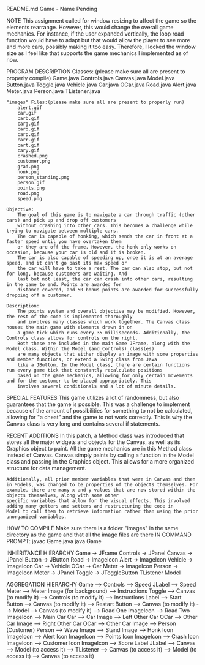 README.md
Game - Name Pending

NOTE
    This assignment called for window resizing to affect the game so the elements rearrange. However, this would change the overall
    game mechanics. For instance, if the user expanded vertically, the loop road function would have to adapt but that would allow
    the player to see more and more cars, possibly making it too easy. Therefore, I locked the window size as I feel like that
    supports the game mechanics I implemented as of now.

PROGRAM DESCRIPTION
    Classes: (please make sure all are present to properly compile)
        Game.java
        Controls.java
        Canvas.java
        Model.java
        Button.java
        Toggle.java
        Vehicle.java
        Car.java
        OCar.java
        Road.java
        Alert.java
        Meter.java
        Person.java
        TListener.java

    "images" Files:(please make sure all are present to properly run)
        alert.gif
        car.gif
        carb.gif
        carg.gif
        caro.gif
        carp.gif
        carr.gif
        cart.gif
        cary.gif
        crashed.png
        customer.png
        grad.png
        honk.png
        person_standing.png
        person.gif
        points.png
        road.png
        speed.png

    Objective:
        The goal of this game is to navigate a car through traffic (other cars) and pick up and drop off customers
        without crashing into other cars. This becomes a challenge while trying to navigate between multiple cars.
        The car is capable of honking, which sends the car in front at a faster speed until you have overtaken them
        or they are off the frame. However, the honk only works on occasion, because your car is old and it is broken.
        The car is also capable of speeding up, once it is at an average speed, and it can't go past its max speed or
        the car will have to take a rest. The car can also stop, but not for long, because customers are waiting. And
        last but not least, the car can crash into other cars, resulting in the game to end. Points are awarded for
        distance covered, and 50 bonus points are awarded for successfully dropping off a customer.

    Description:
        The points system and overall objective may be modified. However, the rest of the code is implemented thoroughly
        and involves many classes which work together. The Canvas class houses the main game with elements drawn in on
        a game tick which runs every 35 milliseconds. Additionally, the Controls class allows for controls on the right.
        Both these are included in the main Game JFrame, along with the Model class. Within the Model (and Controls) class(es)
        are many objects that either display an image with some properties and member functions, or extend a Swing class from Java
        like a JButton. In the Model class, there are certain functions run every game tick that constantly recalculate positions
        based on the game mechanics, allowing for only certain movements and for the customer to be placed appropriately. This
        involves several conditionals and a lot of minute details.

SPECIAL FEATURES
    This game utilizes a lot of randomness, but also guarantees that the game is possible. This was a challenge to implement
    because of the amount of possibilities for something to not be calculated, allowing for "a cheat" and the game to not
    work correctly. This is why the Canvas class is very long and contains several if statements.

RECENT ADDITIONS
    In this patch, a Method class was introduced that stores all the major widgets and objects for the Canvas, as well as its Graphics object to paint. All the game mechanics are in this Method class instead of Canvas. Canvas simply paints by calling a function in
    the Model class and passing in the Graphics object. This allows for a more organized structure for data management.

    Additionally, all prior member variables that were in Canvas and then in Models, was changed to be properties of the objects themselves. For example, there are many x and y values that are now stored within the objects themselves, along with some other
    specific variables that allow for the visual effects. This involved adding many getters and setters and restructuring the code in
    Model to call them to retrieve information rather than using the prior unorganized variables.

HOW TO COMPILE
    Make sure there is a folder "images" in the same directory as the game and that all the image files are there
    IN COMMAND PROMPT:
        javac Game.java
        java Game

INHERITANCE HIERARCHY
Game -> JFrame
Controls -> JPanel
Canvas -> JPanel
Button -> JButton
Road -> ImageIcon
Alert -> ImageIcon
Vehicle -> ImageIcon
Car -> Vehicle
OCar -> Car
Meter -> ImageIcon
Person -> ImageIcon
Meter -> JPanel
Toggle -> JToggleButton
TListener
Model

AGGREGATION HIERARCHY
Game
--> Controls
    --> Speed JLabel
    --> Speed Meter
        --> Meter Image (for background)
    --> Instructions Toggle
        --> Canvas (to modify it)
        --> Controls (to modify it)
    --> Instructions Label
    --> Start Button
        --> Canvas (to modify it)
    --> Restart Button
        --> Canvas (to modify it)
--> Model
    --> Canvas (to modify it)
    --> Road One ImageIcon
    --> Road Two ImageIcon
    --> Main Car Car
        --> Car Image
    --> Left Other Car OCar
        --> Other Car Image
    --> Right Other Car OCar
        --> Other Car Image
    --> Person (Customer) Person
        --> Wave Image
        --> Stand Image
    --> Honk Icon ImageIcon
    --> Alert Icon ImageIcon
    --> Points Icon ImageIcon
    --> Crash Icon ImageIcon
    --> Customer Icon ImageIcon
    --> Score Label JLabel
--> Canvas
    --> Model (to access it)
--> TListener
    --> Canvas (to access it)
    --> Model (to access it)
    --> Canvas (to access it)
